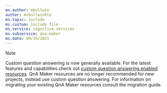 ```yaml
---
ms.author: mbullwin
author: mrbullwinkle
ms.topic: include
ms.custom: include file
ms.service: cognitive-services
ms.subservice: qna-maker
ms.date: 09/15/2021
---
```


> [!NOTE]
> Custom question answering is now generally available. For the latest features and capabilities check out [custom question answering enabled resources](../../language-service/custom-question-answering/overview.md). QnA Maker resources are no longer recommended for new projects, instead use custom question answering. For information on migrating your existing QnA Maker resources consult the migration guide.